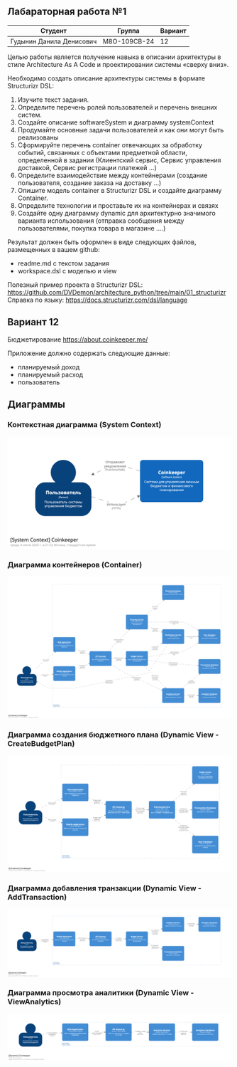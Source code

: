 ## Лабараторная работа №1

|              **Студент** | **Группа**   | **Вариант**  |
|--------------------------|--------------|--------------|
| Гудынин Данила Денисович | М8О-109СВ-24 | 12           |


Целью работы является получение навыка в описании архитектуры в стиле Architecture As A Code и
проектировании системы «сверху вниз».

Необходимо создать описание архитектуры системы в формате Structurizr DSL:
1. Изучите текст задания.
2. Определите перечень ролей пользователей и перечень внешних систем.
3. Создайте описание softwareSystem и диаграмму systemContext
4. Продумайте основные задачи пользователей и как они могут быть реализованы
5. Сформируйте перечень container отвечающих за обработку событий, связанных с объектами
предметной области, определенной в задании (Клиентский сервис, Сервис управления
доставкой, Сервис регистрации платежей …)
1. Определите взаимодействие между контейнерами (создание пользователя, создание заказа на
доставку …)
1. Опишите модель container в Structurizr DSL и создайте диаграмму Container.
2. Определите технологии и проставьте их на контейнерах и связях
3. Создайте одну диаграмму dynamic для архитектурно значимого варианта использования
(отправка сообщения между пользователями, покупка товара в магазине ….)

Результат должен быть оформлен в виде следующих файлов, размещенных в вашем github:
- readme.md с текстом задания
- workspace.dsl с моделью и view

Полезный пример проекта в Structurizr DSL:
https://github.com/DVDemon/architecture_python/tree/main/01_structurizr
Справка по языку: https://docs.structurizr.com/dsl/language

## Вариант 12
Бюджетирование 
https://about.coinkeeper.me/

Приложение должно содержать следующие данные:
- планируемый доход
- планируемый расход
- пользователь

## Диаграммы

### Контекстная диаграмма (System Context)
![SystemContext](docs/images/SystemContext.png)

### Диаграмма контейнеров (Container)
![Container](docs/images/Container.png)

### Диаграмма создания бюджетного плана (Dynamic View - CreateBudgetPlan)

![CreateBudgetPlan](docs/images/CreateBudgetPlan.png)

### Диаграмма добавления транзакции (Dynamic View - AddTransaction)
![AddTransaction](docs/images/AddTransaction.png)

### Диаграмма просмотра аналитики (Dynamic View - ViewAnalytics)
![ViewAnalytics](docs/images/ViewAnalytics.png)
